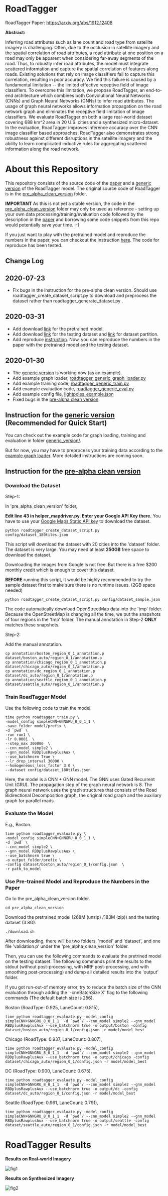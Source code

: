 # RoadTagger

RoadTagger Paper: https://arxiv.org/abs/1912.12408

**Abstract:**

Inferring road attributes such as lane count and road type from satellite imagery is challenging. Often, due to the occlusion in satellite imagery and the spatial correlation of road attributes, a road attribute at one position on a road may only be apparent when considering far-away segments of the road. Thus, to robustly infer road attributes, the model must integrate scattered information and capture the spatial correlation of features along roads. Existing solutions that rely on image classifiers fail to capture this correlation, resulting in poor accuracy. We find this failure is caused by a fundamental limitation -- the limited effective receptive field of image classifiers. To overcome this limitation, we propose RoadTagger, an end-to-end architecture which combines both Convolutional Neural Networks (CNNs) and Graph Neural Networks (GNNs) to infer road attributes. The usage of graph neural networks allows information propagation on the road network graph and eliminates the receptive field limitation of image classifiers. We evaluate RoadTagger on both a large real-world dataset covering 688 km^2 area in 20 U.S. cities and a synthesized micro-dataset. In the evaluation, RoadTagger improves inference accuracy over the CNN image classifier based approaches. RoadTagger also demonstrates strong robustness against different disruptions in the satellite imagery and the ability to learn complicated inductive rules for aggregating scattered information along the road network.


# About this Repository 

This repository consists of the source code of the [paper](https://arxiv.org/abs/1912.12408) and a [generic version](https://github.com/mitroadmaps/roadtagger/tree/master/generic_version) of the RoadTagger model. The original source code of RoadTagger is in the [pre_alpha_clean_version](https://github.com/mitroadmaps/roadtagger/tree/master/pre_alpha_clean_version) folder.

**IMPORTANT** As this is not yet a stable version, the code in the [pre_alpha_clean_version](https://github.com/mitroadmaps/roadtagger/tree/master/pre_alpha_clean_version) folder may only be used as reference - setting up your own data processing/training/evaluation code followed by the description in the [paper](https://arxiv.org/abs/1912.12408) and borrowing some code snippets from this repo would potentially save your time. :-) 

If you just want to play with the pretrained model and reproduce the numbers in the paper, you can checkout the instruction [here](#model). The code for reproduce has been tested. 


## Change Log 

**2020-07-23**
--------------------
- Fix bugs in the instruction for the pre-alpha clean version. Should use roadtagger_create_dataset_script.py to download and preprocess the dataset rather than roadtagger_generate_dataset.py . 

**2020-03-31**
--------------------
- Add download [link](https://mapster.csail.mit.edu/data/roadtagger/model.zip) for the pretrained model.
- Add download [link](https://mapster.csail.mit.edu/data/roadtagger/dataset_testing.zip) for the testing dataset and [link](https://mapster.csail.mit.edu/data/roadtagger/validation.p) for dataset partition.
- Add reproduce [instruction](#model). Now, you can reproduce the numbers in the paper with the pretrained model and the testing dataset.

**2020-01-30**
--------------------
- The [generic version](https://github.com/mitroadmaps/roadtagger/tree/master/generic_version) is working now (as an example).
- Add example graph loader, [roadtagger_generic_graph_loader.py](https://github.com/mitroadmaps/roadtagger/blob/master/generic_version/roadtagger_generic_graph_loader.py)
- Add example training code, [roadtagger_generic_train.py](https://github.com/mitroadmaps/roadtagger/blob/master/generic_version/roadtagger_generic_train.py)
- Add example evaluation code, [roadtagger_generic_eval.py](https://github.com/mitroadmaps/roadtagger/blob/master/generic_version/roadtagger_generic_eval.py)
- Add example config file, [lightpoles_example.json](https://github.com/mitroadmaps/roadtagger/blob/master/generic_version/configs/lightpoles_example.json)
- Fixed bugs in the [pre-alpha clean version](https://github.com/mitroadmaps/roadtagger/tree/master/pre_alpha_clean_version). 



## Instruction for the [generic version](https://github.com/mitroadmaps/roadtagger/tree/master/generic_version) (Recommended for Quick Start)

You can check out the example code for graph loading, training and evaluation in folder [generic_version/](https://github.com/mitroadmaps/roadtagger/tree/master/generic_version).

But for now, you may have to preprocess your training data according to the [example graph loader](https://github.com/mitroadmaps/roadtagger/blob/master/generic_version/roadtagger_generic_graph_loader.py). More detailed instructions are coming soon.


## Instruction for the [pre-alpha clean version](https://github.com/mitroadmaps/roadtagger/tree/master/pre_alpha_clean_version)
### Download the Dataset

Step-1:

In 'pre_alpha_clean_version' folder, 

**Edit line 43 in helper_mapdriver.py. Enter your Google API Key there.** You have to use your [Google Maps Static API key](https://developers.google.com/maps/documentation/maps-static/overview) to download the dataset. 

```
python roadtagger_create_dataset_script.py config/dataset_180tiles.json 
```

This script will download the dataset with 20 cities into the 'dataset' folder. The dataset is very large. You may need at least **250GB** free space to download the dataset. 

Downloading the images from Google is not free. But there is a free $200 monthly credit which is enough to cover this dataset.


**BEFORE** running this script, it would be highly recommended to try the sample dataset first to make sure there is no runtime issues. (2GB space needed)

```
python roadtagger_create_dataset_script.py config/dataset_sample.json 
```

The code automatically download OpenStreetMap data into the 'tmp' folder. Because the OpenStreetMap is changing all the time, we put the snapshots of four regions in the 'tmp' folder. The manual annotation in Step-2 **ONLY** matches these snapshots. 


Step-2:

Add the manual annotation.

```
cp annotation/boston_region_0_1_annotation.p dataset/boston_auto/region_0_1/annotation.p
cp annotation/chicago_region_0_1_annotation.p dataset/chicago_auto/region_0_1/annotation.p
cp annotation/dc_region_0_1_annotation.p dataset/dc_auto/region_0_1/annotation.p
cp annotation/seattle_region_0_1_annotation.p dataset/seattle_auto/region_0_1/annotation.p
```

### Train RoadTagger Model

Use the following code to train the model. 

```
time python roadtagger_train.py \
-model_config simpleCNN+GNNGRU_8_0_1_1 \
-save_folder model/prefix \
-d `pwd` \
-run run1 \
-lr 0.0001  \
--step_max 300000  \
--cnn_model simple2 \
--gnn_model RBDplusRawplusAux \
--use_batchnorm True \
--lr_drop_interval 30000 \
--homogeneous_loss_factor 3.0 \
--dataset config/dataset_180tiles.json
```

Here, the model is a CNN + GNN model. The GNN uses Gated Recurrent Unit (GRU). The propagation step of the graph neural network is 8. The graph neural network uses the graph structures that consists of the Road Bidirectional Decomposition graph, the original road graph and the auxiliary graph for parallel roads.  


### Evaluate the Model 

E.g., Boston. 

```
time python roadtagger_evaluate.py \
-model_config simpleCNN+GNNGRU_8_0_1_1 \
-d `pwd` \
--cnn_model simple2 \
--gnn_model RBDplusRawplusAux \
--use_batchnorm true \
-o output_folder/prefix \
-config dataset/boston_auto/region_0_1/config.json  \
-r path_to_model
```

### <a name="model"></a> Use Pre-trained Model and Reproduce the Numbers in the Paper
Go to the pre_alpha_clean_version folder.
```
cd pre_alpha_clean_version
```

Download the pretrained model (268M (unzip) /183M (zip)) and the testing dataset (3.8G). 
```
./download.sh 
```

After downloading, there will be two folders, 'model' and 'dataset', and one file 'validation.p' under the 'pre_alpha_clean_version' folder.

Then, you can use the following commands to evaluate the pretrined model on the testing dataset. The following commands print the results to the stdout (without post-processing, with MRF post-processing, and with smoothing post-processing) and dump all detailed results into the 'output' folder. 

If you got run-out-of memory error, try to reduce the batch size of the CNN evaluation through adding the '-cnnBatchSize X' flag to the following commands (The default batch size is 256).


Boston (RoadType: 0.925, LaneCount: 0.815),  
```
time python roadtagger_evaluate.py -model_config simpleCNN+GNNGRU_8_0_1_1  -d `pwd`/ --cnn_model simple2 --gnn_model RBDplusRawplusAux --use_batchnorm true -o output/boston -config dataset/boston_auto/region_0_1/config.json -r model/model_best

```

Chicago (RoadType: 0.937, LaneCount: 0.807),
```
time python roadtagger_evaluate.py -model_config simpleCNN+GNNGRU_8_0_1_1  -d `pwd`/ --cnn_model simple2 --gnn_model RBDplusRawplusAux --use_batchnorm true -o output/chicago -config dataset/chicago_auto/region_0_1/config.json -r model/model_best

```

DC (RoadType: 0.900, LaneCount: 0.675),
```
time python roadtagger_evaluate.py -model_config simpleCNN+GNNGRU_8_0_1_1  -d `pwd`/ --cnn_model simple2 --gnn_model RBDplusRawplusAux --use_batchnorm true -o output/dc -config dataset/dc_auto/region_0_1/config.json -r model/model_best

```

Seattle (RoadType: 0.961, LaneCount: 0.791),
```
time python roadtagger_evaluate.py -model_config simpleCNN+GNNGRU_8_0_1_1  -d `pwd`/ --cnn_model simple2 --gnn_model RBDplusRawplusAux --use_batchnorm true -o output/seattle -config dataset/seattle_auto/region_0_1/config.json -r model/model_best

```






# RoadTagger Results

**Results on Real-world Imagery**

![fig1](https://github.com/mitroadmaps/roadtagger/blob/master/figure/real.png "Results on Real-world Imagery")

**Results on Synthesized Imagery**

![fig2](https://github.com/mitroadmaps/roadtagger/blob/master/figure/synthesised.png "Results on Synthesized Imagery")









